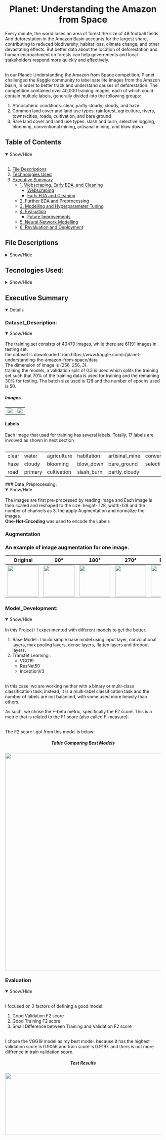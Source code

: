 <h1 align='center'>Planet: Understanding the Amazon from Space</h1>
Every minute, the world loses an area of forest the size of 48 football fields. And deforestation in the Amazon Basin accounts for the largest share, contributing to reduced biodiversity, habitat loss, climate change, and other devastating effects. But better data about the location of deforestation and human encroachment on forests can help governments and local stakeholders respond more quickly and effectively.

<br>In our Planet: Understanding the Amazon from Space competition, Planet challenged the Kaggle community to label satellite images from the Amazon basin, in order to better track and understand causes of deforestation.
The competition contained over 40,000 training images, each of which could contain multiple labels, generally divided into the following groups:
1. Atmospheric conditions: clear, partly cloudy, cloudy, and haze
2. Common land cover and land use types: rainforest, agriculture, rivers, towns/cities, roads, cultivation, and bare ground
3. Rare land cover and land use types: slash and burn, selective logging, blooming, conventional mining, artisanal mining, and blow down



## Table of Contents
<details open>
<summary>Show/Hide</summary>
<br>

1. [ File Descriptions ](#File_Description)
2. [ Technologies Used ](#Technologies_Used)    
3. [ Executive Summary ](#Executive_Summary)
   * [ 1. Webscraping, Early EDA, and Cleaning ](#Webscraping_Early_EDA_and_Cleaning)
       * [ Webscraping ](#Webscraping)
       * [ Early EDA and Cleaning](#Early_EDA_and_Cleaning)
   * [ 2. Further EDA and Preprocessing ](#Further_EDA_and_Preprocessing) 
   * [ 3. Modelling and Hyperparameter Tuning ](#Modelling)
   * [ 4. Evaluation ](#Evaluation)
       * [ Future Improvements ](#Future_Improvements)
   * [ 5. Neural Network Modelling ](#Neural_Network_Modelling)
   * [ 6. Revaluation and Deployment ](#Revaluation)
</details>

## File Descriptions
<details>
<a name="File_Description"></a>
<summary>Show/Hide</summary>
<br>

* <strong>[ Images ](https://github.com/awesomeahi95/Hotel_Review_NLP/tree/master/Images)</strong>: folder containing images used for testing and in readme file.
* <strong>[ Models ](https://github.com/awesomeahi95/Hotel_Review_NLP/tree/master/Models)</strong>: folder containing trained models saved with pickle
    * <strong>model and weight file of Base Model, VGG19, Resnet50, InceptionV3</strong>
    
* <strong>[ static ](https://github.com/awesomeahi95/Hotel_Review_NLP/blob/master/1.Webscraping_Early_EDA_and_Cleaning.ipynb)</strong>: folder containing css and javascript file
* <strong>[ templates ](https://github.com/awesomeahi95/Hotel_Review_NLP/blob/master/2.Further_EDA_and_Preprocessing.ipynb)</strong>: folder containing html files
* <strong>[ Planet.ipynb ](https://github.com/awesomeahi95/Hotel_Review_NLP/blob/master/3.Modelling_and_Hyperparameter_Tuning.ipynb)</strong>: Main File for project
* <strong>[ Procfile ](https://github.com/awesomeahi95/Hotel_Review_NLP/blob/master/4.Evaluation.ipynb)</strong>: file containing script to run app in heroku app
* <strong>[ app.py ](https://github.com/awesomeahi95/Hotel_Review_NLP/blob/master/5.Neural_Network_Modelling.ipynb)</strong>: this file contain script to create web application
* <strong>[ inference.ipynb ](https://github.com/awesomeahi95/Hotel_Review_NLP/blob/master/6.Revaluation_and_Deployment.ipynb)</strong>: this file containing script for prediction on image
* <strong>[ util.py ](https://github.com/awesomeahi95/Hotel_Review_NLP/blob/master/Classification.py)</strong>: this file contain function used in web application
</details>

## Tecnologies Used:
<details>
<a name="Technologies_Used"></a>
<summary>Show/Hide</summary>
<br>
    
* <strong>Python</strong>
* <strong>Pandas</strong>
* <strong>Numpy</strong>
* <strong>Matplotlib</strong>
* <strong>Scikit-Learn</strong>
* <strong>Open-Cv</strong>
* <strong>Keras</strong>
* <strong>Tensorflow</strong>
* <strong>Flask</strong>
* <strong>Heroku</strong>
</details>

   
<a name="Executive_Summary"></a>
## Executive Summary
<details open>


<a name="Dataset_Description"></a>
### Dataset_Description:
<details open>
<summary>Show/Hide</summary>
<br>
The training set consists of 40479 images, while there are 61191 images in testing set.
<br>the dataset is downloaded from https://www.kaggle.com/c/planet-understanding-the-amazon-from-space/data
<br>The dimension of image is  (256, 256, 3).
<br> training the models, a validation split of 0.3 is used which splits the training set such that 70% of the training data is used for training and the remaining 30% for testing. The batch size used is 128
and the number of epochs used is 50.

<h5>Images</h5>
<table><tr><td><img src='https://github.com/HardikMochi/Planet-Understanding-the-Amazon-from-Space/blob/main/Images/3.jpg' ></td><td><img src='https://github.com/HardikMochi/Planet-Understanding-the-Amazon-from-Space/blob/main/Images/4.jpg' ></td></tr></table>
</detail>
<h4>Labels</h4>
Each image that used for training has several labels. Totally, 17 labels are involved as shown in next section
<br><h2></h2>
<table>
  <tr>
    <td>clear</td>
    <td>water</td>
    <td>agriculture</td>
    <td>habitation</td>
    <td>artisinal_mine</td>
    <td>conventional_mine</td>
  </tr>
  <tr>
    <td>haze</td>
    <td>cloudy</td>
    <td>blooming</td>
    <td>blow_down</td>
    <td>bare_ground</td>
    <td>selective_logging</td>
  </tr>
  <tr>
    <td>road</td>
    <td>primary</td>
    <td>cultivation</td>
    <td>slash_burn</td>
    <td>partly_cloudy</td>
    <td></td>
  </tr>
</table>

</detail>
<a name="Data_Preprocessing"></a>
### Data_Preprocessing:
<details open>
<summary>Show/Hide</summary>
<br>
The images are first pre-processed by reading image and  Each  image is then scaled and reshaped to the size: height- 128, width-128 and the number of channels as 3.
the apply Augmentation and normalize the images.
<br><b>One-Hot-Encoding</b> was used to encode the Labels

<h3>Augmentation<h3>

An example of image augmentation for one image.

Original | 90° | 180° | 270° | Flip H | Flip V
---------|-----|------|------|--------|-------
<img src="https://github.com/HardikMochi/Planet-Understanding-the-Amazon-from-Space/blob/main/Images/7.jpg" width="100"> | <img src="https://github.com/HardikMochi/Planet-Understanding-the-Amazon-from-Space/blob/main/Images/7_90.jpg" width="100"> | <img src="https://github.com/HardikMochi/Planet-Understanding-the-Amazon-from-Space/blob/main/Images/7_180.jpg" width="100"> | <img src="https://github.com/HardikMochi/Planet-Understanding-the-Amazon-from-Space/blob/main/Images/7_270.jpg" width="100"> | <img src="https://github.com/HardikMochi/Planet-Understanding-the-Amazon-from-Space/blob/main/Images/7_flipH.png" width="100"> | <img src="https://github.com/HardikMochi/Planet-Understanding-the-Amazon-from-Space/blob/main/Images/7_flipV.png" width="100">

</details>



<a name="Model_Development"></a>
### Model_Development:
<details open>
<summary>Show/Hide</summary>
<br>
In this Project I I experimented with different models to get the better.
<br>


1. Base Model :  I build simple base model using  input layer, convolutional layers, max pooling layers, dense layers, flatten layers  and dropout layers.
2. Transfet Learning :
   * VGG19 
   * ResNet50
   * InceptionV3
   
<br>In this case, we are working neither with a binary or multi-class classification task; instead, it is a multi-label classification task and the number of labels are not balanced, with some used more heavily than others.

As such, we chose the F-beta metric, specifically the F2 score. This is a metric that is related to the F1 score (also called F-measure).   

<br> The F2 score I got from this model is below:

<h5 align="center">Table Comparing Best Models</h5>
<p align="center">
  <img src="https://github.com/HardikMochi/Planet-Understanding-the-Amazon-from-Space/blob/main/Images/15.PNG" width=700,height=400>
</p>
</details>

<a name="Evaluation"></a>
### Evaluation
<details open>
<summary>Show/Hide</summary>
<br>

I focused on 3 factors of defining a good model:

1. Good Validation F2 score
2. Good Training  F2 score
3. Small Difference between Training and Validation F2 score

<br>I chose the VGG19 model as my best model. because it has the highest validation score is 0.9056 and  train score is 0.9197. and thers is not more diffrence in train validation score.

<h5 align="center">Test Results</h5>
<p align="center">
  <img src="https://github.com/HardikMochi/Planet-Understanding-the-Amazon-from-Space/blob/main/Images/16.PNG" width=600 height=200>
</p>

    
</details>
